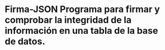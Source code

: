 # Firma-JSON Programa para firmar y comprobar la integridad de la información en una tabla de la base de datos.
